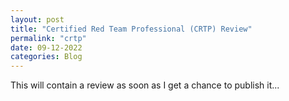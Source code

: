 ```yaml
---
layout: post
title: "Certified Red Team Professional (CRTP) Review"
permalink: "crtp"
date: 09-12-2022
categories: Blog
---
```



This will contain a review as soon as I get a chance to publish it...
